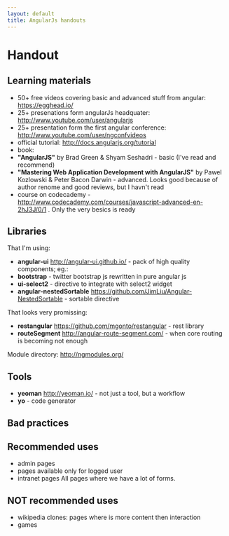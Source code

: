 ```yaml
---
layout: default
title: AngularJs handouts
---
```

# Handout
## Learning materials
* 50+ free videos covering basic and advanced stuff from angular: https://egghead.io/
* 25+ presenations form angularJs headquater: http://www.youtube.com/user/angularjs
* 25+ presentation form the first angular conference: http://www.youtube.com/user/ngconfvideos
* official tutorial: http://docs.angularjs.org/tutorial
* book:
 * **"AngularJS"** by Brad Green & Shyam Seshadri - basic (I've read and recommend)
 * **"Mastering Web Application Development with AngularJS"** by Pawel Kozlowski \&
   Peter Bacon Darwin - advanced. Looks good because of author renome and good
   reviews, but I havn't read
* course on codecademy - http://www.codecademy.com/courses/javascript-advanced-en-2hJ3J/0/1 . Only the very besics is ready

## Libraries
That I'm using:

* **angular-ui** http://angular-ui.github.io/ - pack of high quality components; eg.:
 * **bootstrap** - twitter bootstrap js rewritten in pure angular js
 * **ui-select2** - directive to integrate with select2 widget 
* **angular-nestedSortable** https://github.com/JimLiu/Angular-NestedSortable - sortable directive

That looks very promissing:

* **restangular** https://github.com/mgonto/restangular - rest library
* **routeSegment** http://angular-route-segment.com/ - when core routing is becoming not enough

Module directory: http://ngmodules.org/

## Tools
* **yeoman** http://yeoman.io/ - not just a tool, but a workflow
 * **yo** - code generator
 

## Bad practices

## Recommended uses
* admin pages
* pages available only for logged user
* intranet pages
All pages where we have a lot of forms.

## NOT recommended uses
* wikipedia clones: pages where is more content then interaction
* games
